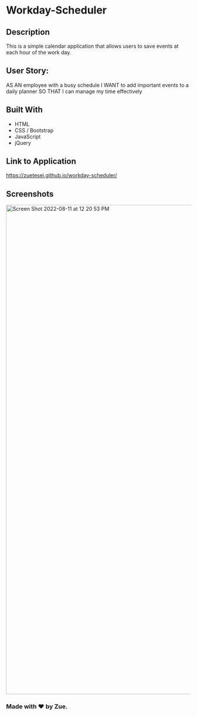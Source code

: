 # Workday-Scheduler

## Description 
This is a simple calendar application that allows users to save events at each hour of the work day. 

## User Story: 
AS AN employee with a busy schedule
I WANT to add important events to a daily planner
SO THAT I can manage my time effectively

## Built With 
* HTML 
* CSS / Bootstrap 
* JavaScript 
* jQuery 

## Link to Application
https://zuetesei.github.io/workday-scheduler/

## Screenshots 
<img width="1330" alt="Screen Shot 2022-08-11 at 12 20 53 PM" src="https://user-images.githubusercontent.com/107950028/184222020-4ef2a0db-dbeb-4870-904d-f9387088cf9e.png">


### Made with &hearts; by Zue. 
